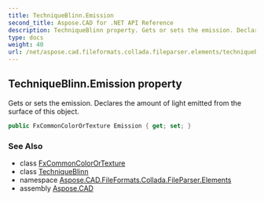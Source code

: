 ```yaml
---
title: TechniqueBlinn.Emission
second_title: Aspose.CAD for .NET API Reference
description: TechniqueBlinn property. Gets or sets the emission. Declares the amount of light emitted from the surface of this object
type: docs
weight: 40
url: /net/aspose.cad.fileformats.collada.fileparser.elements/techniqueblinn/emission/
---
```

## TechniqueBlinn.Emission property

Gets or sets the emission. Declares the amount of light emitted from the surface of this object.

```csharp
public FxCommonColorOrTexture Emission { get; set; }
```

### See Also

* class [FxCommonColorOrTexture](../../fxcommoncolorortexture/)
* class [TechniqueBlinn](../)
* namespace [Aspose.CAD.FileFormats.Collada.FileParser.Elements](../../techniqueblinn/)
* assembly [Aspose.CAD](../../../)


